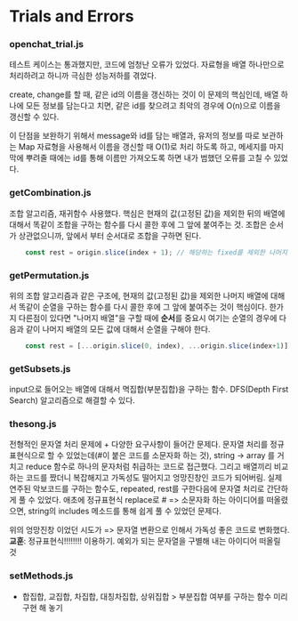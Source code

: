 # Trials and Errors
### openchat_trial.js
테스트 케이스는 통과했지만, 코드에 엄청난 오류가 있었다. 자료형을 배열 하나만으로 처리하려고 하니까 극심한 성능저하를 겪었다.

create, change를 할 때, 같은 id의 이름을 갱신하는 것이 이 문제의 핵심인데, 배열 하나에 모든 정보를 담는다고 치면, 같은 id를 찾으려고 최악의 경우에 O(n)으로 이름을 갱신할 수 있다. 

이 단점을 보완하기 위해서 message와 id를 담는 배열과, 유저의 정보를 따로 보관하는 Map 자료형을 사용해서 이름을 갱신할 때 O(1)로 처리 하도록 하고, 메세지를 마지막에 뿌려줄 때에는 id를 통해 이름만 가져오도록 하면 내가 범했던 오류를 고칠 수 있었다.

### getCombination.js
조합 알고리즘, 재귀함수 사용했다. 핵심은 현재의 값(고정된 값)을 제외한 뒤의 배열에 대해서 똑같이 조합을 구하는 함수를 다시 콜한 후에 그 앞에 붙여주는 것. 조합은 순서가 상관없으니까, 앞에서 부터 순서대로 조합을 구하면 된다.
```javascript
    const rest = origin.slice(index + 1); // 해당하는 fixed를 제외한 나머지 뒤
```

### getPermutation.js
위의 조합 알고리즘과 같은 구조에, 현재의 값(고정된 값)을 제외한 나머지 배열에 대해서 똑같이 순열을 구하는 함수를 다시 콜한 후에 그 앞에 붙여주는 것이 핵심이다. 한가지 다른점이 있다면 "나머지 배열"을 구할 때에 **순서**를 중요시 여기는 순열의 경우에 다음과 같이 나머지 배열의 모든 값에 대해서 순열을 구해야 한다.
```javascript
    const rest = [...origin.slice(0, index), ...origin.slice(index+1)] // 해당하는 fixed를 제외한 나머지 배열 
```

### getSubsets.js
input으로 들어오는 배열에 대해서 멱집합(부분집합)을 구하는 함수. DFS(Depth First Search) 알고리즘으로 해결할 수 있다.

### thesong.js
전형적인 문자열 처리 문제에 + 다양한 요구사항이 들어간 문제다.
문자열 처리를 정규표현식으로 할 수 있었는데(#이 붙은 코드를 소문자화 하는 것), string -> array 를 거치고 reduce 함수로 하나의 문자처럼 취급하는 코드로 접근했다. 그리고 배열끼리 비교하는 코드를 짰더니 복잡해지고 가독성도 떨어지고 엉망진창인 코드가 되어버림.
실제 연주된 악보코드를 구하는 함수도, repeated, rest를 구한다음에 문자열 처리로 간단하게 풀 수 있었다.
애초에 정규표현식 replace로 # => 소문자화 하는 아이디어를 떠올렸으면, string의 includes 메소드를 통해 쉽게 풀 수 있었던 문제다.

위의 엉망진창 이었던 시도가 => 문자열 변환으로 인해서 가독성 좋은 코드로 변화했다. 
**교훈**: 정규표현식!!!!!!!! 이용하기. 예외가 되는 문자열을 구별해 내는 아이디어 떠올릴 것

### setMethods.js
- 합집합, 교집합, 차집합, 대칭차집합, 상위집합 > 부분집합 여부를 구하는 함수 미리 구현 해 놓기
